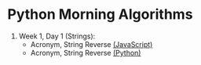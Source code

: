 # Python Morning Algorithms

1. Week 1, Day 1 (Strings):
    - Acronym, String Reverse [(JavaScript)](https://github.com/narcisolobo/april_python_lectures/blob/main/morning_algos/w1d1_acronymsReverseString.js)
    - Acronym, String Reverse [(Python)](https://github.com/narcisolobo/april_python_lectures/blob/main/morning_algos/w1d1_acronyms_reverse_string.py)
